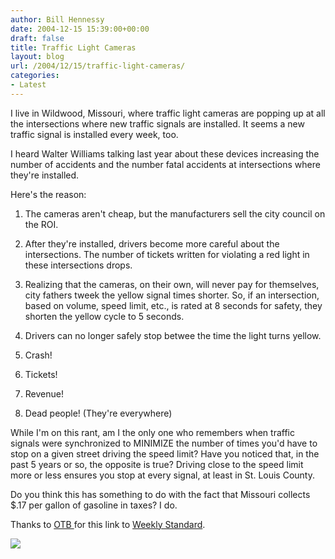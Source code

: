 ```yaml
---
author: Bill Hennessy
date: 2004-12-15 15:39:00+00:00
draft: false
title: Traffic Light Cameras
layout: blog
url: /2004/12/15/traffic-light-cameras/
categories:
- Latest
---
```


I live in Wildwood, Missouri, where traffic light cameras are popping up at all the intersections where new traffic signals are installed. It seems a new traffic signal is installed every week, too.




I heard Walter Williams talking last year about these devices increasing the number of accidents and the number fatal accidents at intersections where they're installed.




Here's the reason:




1. The cameras aren't cheap, but the manufacturers sell the city council on the ROI.




2. After they're installed, drivers become more careful about the intersections. The number of tickets written for violating a red light in these intersections drops.




3. Realizing that the cameras, on their own, will never pay for themselves, city fathers tweek the yellow signal times shorter. So, if an intersection, based on volume, speed limit, etc., is rated at 8 seconds for safety, they shorten the yellow cycle to 5 seconds.




4. Drivers can no longer safely stop betwee the time the light turns yellow.




5. Crash!




6. Tickets!




7. Revenue!




8. Dead people! (They're everywhere)




While I'm on this rant, am I the only one who remembers when traffic signals were synchronized to MINIMIZE the number of times you'd have to stop on a given street driving the speed limit? Have you noticed that, in the past 5 years or so, the opposite is true? Driving close to the speed limit more or less ensures you stop at every signal, at least in St. Louis County.




Do you think this has something to do with the fact that Missouri collects $.17 per gallon of gasoline in taxes? I do.




Thanks to [OTB ](https://www.outsidethebeltway.com/archives/8451)for this link to [Weekly Standard](https://www.weeklystandard.com/Content/Public/Articles/000/000/001/078ftoqz.asp).

![](https://blog.billhennessy.com/aggbug.aspx?PostID=883)

